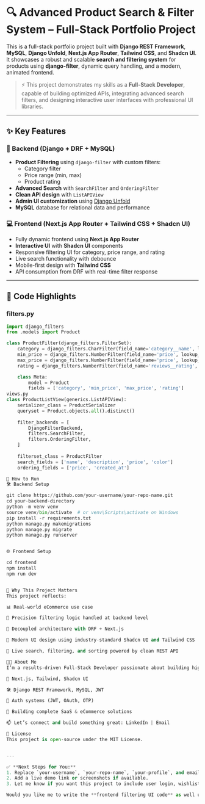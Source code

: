 # 🔍 Advanced Product Search & Filter System – Full-Stack Portfolio Project

This is a full-stack portfolio project built with **Django REST Framework**, **MySQL**, **Django Unfold**, **Next.js App Router**, **Tailwind CSS**, and **Shadcn UI**. It showcases a robust and scalable **search and filtering system** for products using **django-filter**, dynamic query handling, and a modern, animated frontend.

> ⚡ This project demonstrates my skills as a **Full-Stack Developer**, capable of building optimized APIs, integrating advanced search filters, and designing interactive user interfaces with professional UI libraries.

---

## ✨ Key Features

### 🔧 Backend (Django + DRF + MySQL)
- **Product Filtering** using `django-filter` with custom filters:
  - Category filter
  - Price range (min, max)
  - Product rating
- **Advanced Search** with `SearchFilter` and `OrderingFilter`
- **Clean API design** with `ListAPIView`
- **Admin UI customization** using [Django Unfold](https://github.com/unfoldadmin/unfold)
- **MySQL** database for relational data and performance

### 💻 Frontend (Next.js App Router + Tailwind CSS + Shadcn UI)
- Fully dynamic frontend using **Next.js App Router**
- **Interactive UI** with **Shadcn UI** components
- Responsive filtering UI for category, price range, and rating
- Live search functionality with debounce
- Mobile-first design with **Tailwind CSS**
- API consumption from DRF with real-time filter response

---

## 📂 Code Highlights

### filters.py

```python
import django_filters 
from .models import Product

class ProductFilter(django_filters.FilterSet):
    category = django_filters.CharFilter(field_name='category__name', label='Category')
    min_price = django_filters.NumberFilter(field_name='price', lookup_expr='gte')
    max_price = django_filters.NumberFilter(field_name='price', lookup_expr='lte')
    rating = django_filters.NumberFilter(field_name='reviews__rating', label='Rating')

    class Meta:
        model = Product
        fields = ['category', 'min_price', 'max_price', 'rating']
views.py
class ProductListView(generics.ListAPIView):
    serializer_class = ProductSerializer
    queryset = Product.objects.all().distinct()
    
    filter_backends = [
        DjangoFilterBackend,
        filters.SearchFilter,
        filters.OrderingFilter,
    ]
    
    filterset_class = ProductFilter
    search_fields = ['name', 'description', 'price', 'color']
    ordering_fields = ['price', 'created_at']

🚀 How to Run
🛠 Backend Setup

git clone https://github.com/your-username/your-repo-name.git
cd your-backend-directory
python -m venv venv
source venv/bin/activate  # or venv\Scripts\activate on Windows
pip install -r requirements.txt
python manage.py makemigrations
python manage.py migrate
python manage.py runserver


🌐 Frontend Setup

cd frontend
npm install
npm run dev


🧠 Why This Project Matters
This project reflects:

📊 Real-world eCommerce use case

🎯 Precision filtering logic handled at backend level

🧩 Decoupled architecture with DRF + Next.js

🎨 Modern UI design using industry-standard Shadcn UI and Tailwind CSS

🔄 Live search, filtering, and sorting powered by clean REST API

👨‍💻 About Me
I’m a results-driven Full-Stack Developer passionate about building high-performance, scalable, and user-centric web applications. I specialize in:

🔗 Next.js, Tailwind, Shadcn UI

🛠 Django REST Framework, MySQL, JWT

🔐 Auth systems (JWT, OAuth, OTP)

💼 Building complete SaaS & eCommerce solutions

📫 Let’s connect and build something great: LinkedIn | Email

🪪 License
This project is open-source under the MIT License.


---

✅ **Next Steps for You:**
1. Replace `your-username`, `your-repo-name`, `your-profile`, and email with your actual links.
2. Add a live demo link or screenshots if available.
3. Let me know if you want this project to include user login, wishlist, cart, etc., to make it more impressive.

Would you like me to write the **frontend filtering UI code** as well using Shadcn and Tailwind?

